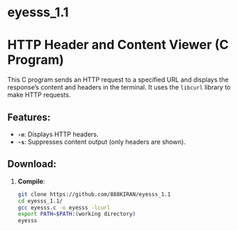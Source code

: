 # eyesss_1.1
# HTTP Header and Content Viewer (C Program)

This C program sends an HTTP request to a specified URL and displays the response’s content and headers in the terminal. It uses the `libcurl` library to make HTTP requests.

## Features:
- **`-n`**: Displays HTTP headers.
- **`-s`**: Suppresses content output (only headers are shown).

## Download:
1. **Compile**:
   ```bash
   git clone https://github.com/888KIRAN/eyesss_1.1
   cd eyesss_1.1/
   gcc eyesss.c -o eyesss -lcurl
   export PATH=$PATH:(working directory) 
   eyesss
   

